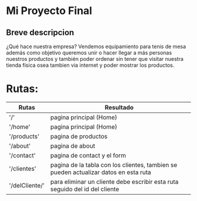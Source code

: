 # Mi Proyecto Final


## Breve descripcion

¿Qué hace nuestra empresa?
Vendemos equipamiento para tenis de mesa además como objetivo queremos unir o hacer llegar a más personas nuestros productos y también poder ordenar sin tener que visitar nuestra tienda física osea tambien via internet y poder mostrar los productos.



# Rutas:

| Rutas            | Resultado    |
|-------------------|-------------|
| '/' | pagina principal (Home) |
| '/home' | pagina principal (Home) |
| '/products' | pagina de productos |
| '/about' | pagina de about |
| '/contact' | pagina de contact y el form |
| '/clientes' | pagina de la tabla con los clientes, tambien se pueden actualizar datos en esta ruta |
| '/delCliente/' | para eliminar un cliente debe escribir esta ruta seguido del id del cliente  |

